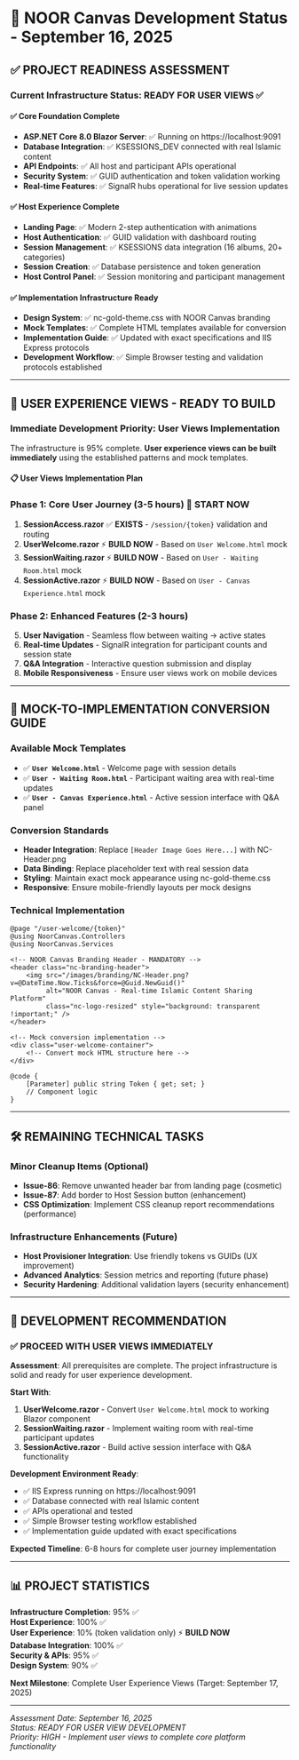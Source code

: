 # 🎯 NOOR Canvas Development Status - September 16, 2025

## ✅ **PROJECT READINESS ASSESSMENT**

### **Current Infrastructure Status: READY FOR USER VIEWS** ✅

#### **✅ Core Foundation Complete**
- **ASP.NET Core 8.0 Blazor Server**: ✅ Running on https://localhost:9091
- **Database Integration**: ✅ KSESSIONS_DEV connected with real Islamic content
- **API Endpoints**: ✅ All host and participant APIs operational
- **Security System**: ✅ GUID authentication and token validation working
- **Real-time Features**: ✅ SignalR hubs operational for live session updates

#### **✅ Host Experience Complete**
- **Landing Page**: ✅ Modern 2-step authentication with animations
- **Host Authentication**: ✅ GUID validation with dashboard routing  
- **Session Management**: ✅ KSESSIONS data integration (16 albums, 20+ categories)
- **Session Creation**: ✅ Database persistence and token generation
- **Host Control Panel**: ✅ Session monitoring and participant management

#### **✅ Implementation Infrastructure Ready**
- **Design System**: ✅ nc-gold-theme.css with NOOR Canvas branding
- **Mock Templates**: ✅ Complete HTML templates available for conversion
- **Implementation Guide**: ✅ Updated with exact specifications and IIS Express protocols
- **Development Workflow**: ✅ Simple Browser testing and validation protocols established

---

## 🚀 **USER EXPERIENCE VIEWS - READY TO BUILD**

### **Immediate Development Priority: User Views Implementation**

The infrastructure is 95% complete. **User experience views can be built immediately** using the established patterns and mock templates.

#### **📋 User Views Implementation Plan**

### **Phase 1: Core User Journey (3-5 hours)** 🚀 **START NOW**
1. **SessionAccess.razor** ✅ **EXISTS** - `/session/{token}` validation and routing
2. **UserWelcome.razor** ⚡ **BUILD NOW** - Based on `User Welcome.html` mock
3. **SessionWaiting.razor** ⚡ **BUILD NOW** - Based on `User - Waiting Room.html` mock
4. **SessionActive.razor** ⚡ **BUILD NOW** - Based on `User - Canvas Experience.html` mock

### **Phase 2: Enhanced Features (2-3 hours)** 
5. **User Navigation** - Seamless flow between waiting → active states
6. **Real-time Updates** - SignalR integration for participant counts and session state
7. **Q&A Integration** - Interactive question submission and display
8. **Mobile Responsiveness** - Ensure user views work on mobile devices

---

## 🎨 **MOCK-TO-IMPLEMENTATION CONVERSION GUIDE**

### **Available Mock Templates**
- ✅ **`User Welcome.html`** - Welcome page with session details
- ✅ **`User - Waiting Room.html`** - Participant waiting area with real-time updates  
- ✅ **`User - Canvas Experience.html`** - Active session interface with Q&A panel

### **Conversion Standards** 
- **Header Integration**: Replace `[Header Image Goes Here...]` with NC-Header.png
- **Data Binding**: Replace placeholder text with real session data
- **Styling**: Maintain exact mock appearance using nc-gold-theme.css
- **Responsive**: Ensure mobile-friendly layouts per mock designs

### **Technical Implementation**
```razor
@page "/user-welcome/{token}"
@using NoorCanvas.Controllers
@using NoorCanvas.Services

<!-- NOOR Canvas Branding Header - MANDATORY -->
<header class="nc-branding-header">
    <img src="/images/branding/NC-Header.png?v=@DateTime.Now.Ticks&force=@Guid.NewGuid()" 
         alt="NOOR Canvas - Real-time Islamic Content Sharing Platform" 
         class="nc-logo-resized" style="background: transparent !important;" />
</header>

<!-- Mock conversion implementation -->
<div class="user-welcome-container">
    <!-- Convert mock HTML structure here -->
</div>

@code {
    [Parameter] public string Token { get; set; }
    // Component logic
}
```

---

## 🛠️ **REMAINING TECHNICAL TASKS**

### **Minor Cleanup Items (Optional)**
- **Issue-86**: Remove unwanted header bar from landing page (cosmetic)
- **Issue-87**: Add border to Host Session button (enhancement)  
- **CSS Optimization**: Implement CSS cleanup report recommendations (performance)

### **Infrastructure Enhancements (Future)**
- **Host Provisioner Integration**: Use friendly tokens vs GUIDs (UX improvement)
- **Advanced Analytics**: Session metrics and reporting (future phase)
- **Security Hardening**: Additional validation layers (security enhancement)

---

## 🎯 **DEVELOPMENT RECOMMENDATION**

### **✅ PROCEED WITH USER VIEWS IMMEDIATELY**

**Assessment**: All prerequisites are complete. The project infrastructure is solid and ready for user experience development.

**Start With**:
1. **UserWelcome.razor** - Convert `User Welcome.html` mock to working Blazor component
2. **SessionWaiting.razor** - Implement waiting room with real-time participant updates
3. **SessionActive.razor** - Build active session interface with Q&A functionality

**Development Environment Ready**:
- ✅ IIS Express running on https://localhost:9091
- ✅ Database connected with real Islamic content
- ✅ APIs operational and tested
- ✅ Simple Browser testing workflow established
- ✅ Implementation guide updated with exact specifications

**Expected Timeline**: 6-8 hours for complete user journey implementation

---

## 📊 **PROJECT STATISTICS**

**Infrastructure Completion**: 95% ✅  
**Host Experience**: 100% ✅  
**User Experience**: 10% (token validation only) ⚡ **BUILD NOW**  
**Database Integration**: 100% ✅  
**Security & APIs**: 95% ✅  
**Design System**: 90% ✅  

**Next Milestone**: Complete User Experience Views (Target: September 17, 2025)

---

*Assessment Date: September 16, 2025*  
*Status: READY FOR USER VIEW DEVELOPMENT*  
*Priority: HIGH - Implement user views to complete core platform functionality*